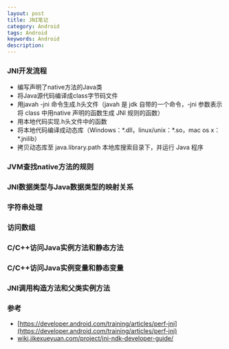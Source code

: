 ```yaml
---
layout: post
title: JNI笔记
category: Android
tags: Android
keywords: Android
description: 
---
```




### JNI开发流程


- 编写声明了native方法的Java类
- 将Java源代码编译成class字节码文件
- 用javah -jni 命令生成.h头文件（javah 是 jdk 自带的一个命令，-jni 参数表示将 class 中用native 声明的函数生成 JNI 规则的函数）
- 用本地代码实现.h头文件中的函数
- 将本地代码编译成动态库（Windows：\*.dll，linux/unix：\*.so，mac os x：\*.jnilib）
- 拷贝动态库至 java.library.path 本地库搜索目录下，并运行 Java 程序


### JVM查找native方法的规则

### JNI数据类型与Java数据类型的映射关系

### 字符串处理

### 访问数组

### C/C++访问Java实例方法和静态方法

### C/C++访问Java实例变量和静态变量

### JNI调用构造方法和父类实例方法

### 参考

- [https://developer.android.com/training/articles/perf-jni](https://developer.android.com/training/articles/perf-jni)
- [wiki.jikexueyuan.com/project/jni-ndk-developer-guide/](wiki.jikexueyuan.com/project/jni-ndk-developer-guide/)